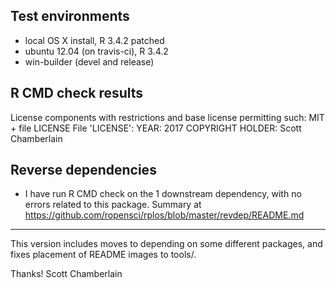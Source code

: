 ## Test environments

* local OS X install, R 3.4.2 patched
* ubuntu 12.04 (on travis-ci), R 3.4.2
* win-builder (devel and release)

## R CMD check results

  License components with restrictions and base license permitting such:
    MIT + file LICENSE
  File 'LICENSE':
    YEAR: 2017
    COPYRIGHT HOLDER: Scott Chamberlain

## Reverse dependencies

* I have run R CMD check on the 1 downstream dependency, with no errors
  related to this package. Summary at
  <https://github.com/ropensci/rplos/blob/master/revdep/README.md>

----------

This version includes moves to depending on some different packages,
and fixes placement of README images to tools/.

Thanks!
Scott Chamberlain
